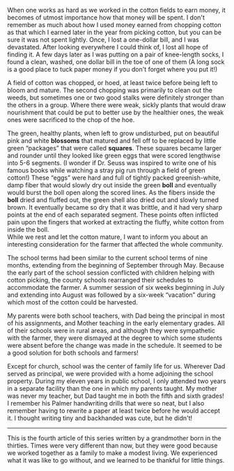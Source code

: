 When one works as hard as we worked in the cotton fields to earn money, it becomes of utmost importance how that money will be spent.  I don't remember as much about how I used money earned from chopping cotton as that which I earned later in the year from picking cotton, but you can be sure it was not spent lightly.  Once, I lost a one-dollar bill, and I was devastated. After looking everywhere I could think of, I lost all hope of finding it. A few days later as I was putting on a pair of knee-length socks, I found a clean, washed, one dollar bill in the toe of one of them (A long sock is a good place to tuck paper money if you don't forget where you put it!) 

A field of cotton was chopped, or hoed, at least twice before being left to bloom and mature. The second chopping was primarily to clean out the weeds, but sometimes one or two good stalks were definitely stronger than the others in a group.  Where there were weak, sickly plants that would draw nourishment that could be put to better use by  the healthier ones, the weak ones were sacrificed to the chop of the hoe.

The green, healthy plants, when left to grow undisturbed, put on beautiful pink and white **blossoms** that matured and fell off to be replaced by little green “packages” that were called **squares**. These squares became larger and rounder until they looked like green eggs that were scored lengthwise into 5-6 segments. (I wonder if Dr. Seuss was inspired to write one of his famous books while watching a stray pig run through a field of green cotton!) These “eggs” were hard and full of tightly packed greenish-white, damp fiber that would slowly dry out inside the green **boll** and eventually would burst the boll open along the scored lines. As the fibers inside the **boll** dried and fluffed out,  the green shell also dried out and slowly turned brown. It eventually became so dry that it was brittle, and it had very sharp points at the end of each separated segment. These points often inflicted pain upon the fingers  that worked at extracting the fluffy, white cotton from inside the boll.    
While we rest and let the cotton mature, I want to inform you about an interesting consideration for the farmer that affected the whole community.

The school terms had been similar to the current school terms of nine months, extending from the beginning of  September through May. Because the early part of the school session conflicted with children helping with cotton picking, the county schools rearranged their schedules to accommodate the farmer. A summer session of six weeks beginning in July and extending into August was followed by a six-week “vacation” during which most of the cotton could be harvested.

My parents were both school teachers, with Dad being the principal in most of his assignments, and Mother teaching in the early elementary grades. All of their schools were in rural areas, and although they were sympathetic with the farmer, they were dismayed at the degree to which some students were absent before the change was made in the schedule. It seemed to be a good solution for both schools and farmers!

Except for church, school was the center of family life for us. Wherever Dad served as principal, we were provided with a home adjoining the school property. During my eleven years in public school, I only attended two years in a separate facility than the one in which my parents taught. My mother was never my teacher, but Dad taught me in both the fifth and sixth grades! I remember his Palmer handwriting drills that were so neat, but I also remember having to rewrite a paper at least twice before he would accept it. I thought writing tiny and backhanded was cute, but he didn't!


---- 
This is the fourth article of  this series  written by a grandmother  born in the thirties. Times were very different than now, but they were good because we worked together as a family to make a modest living. We experienced what it was like to go without, and we learned to be thankful for little things.